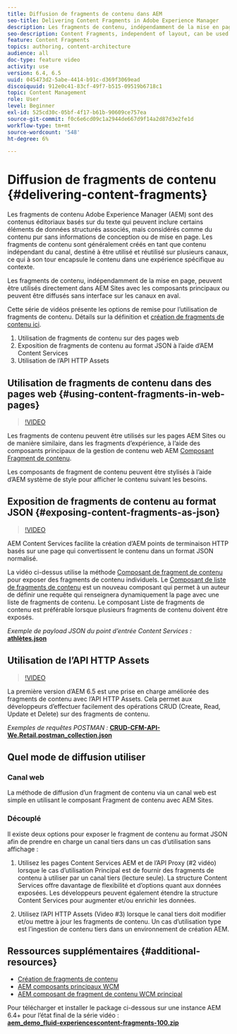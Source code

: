 ```yaml
---
title: Diffusion de fragments de contenu dans AEM
seo-title: Delivering Content Fragments in Adobe Experience Manager
description: Les fragments de contenu, indépendamment de la mise en page, peuvent être utilisés directement dans AEM Sites avec les composants principaux ou peuvent être diffusés sans interface sur les canaux en aval.
seo-description: Content Fragments, independent of layout, can be used directly in AEM Sites with Core Components or can be delivered in a headless manner to downstream channels.
feature: Content Fragments
topics: authoring, content-architecture
audience: all
doc-type: feature video
activity: use
version: 6.4, 6.5
uuid: 045473d2-5abe-4414-b91c-d369f3069ead
discoiquuid: 912e0c41-83cf-49f7-b515-09519b6718c1
topic: Content Management
role: User
level: Beginner
exl-id: 525cd30c-05bf-4f17-b61b-90609ce757ea
source-git-commit: f0c6e6cd09c1a2944de667d9f14a2d87d3e2fe1d
workflow-type: tm+mt
source-wordcount: '548'
ht-degree: 6%

---
```


# Diffusion de fragments de contenu {#delivering-content-fragments}

Les fragments de contenu Adobe Experience Manager (AEM) sont des contenus éditoriaux basés sur du texte qui peuvent inclure certains éléments de données structurés associés, mais considérés comme du contenu pur sans informations de conception ou de mise en page. Les fragments de contenu sont généralement créés en tant que contenu indépendant du canal, destiné à être utilisé et réutilisé sur plusieurs canaux, ce qui à son tour encapsule le contenu dans une expérience spécifique au contexte.

Les fragments de contenu, indépendamment de la mise en page, peuvent être utilisés directement dans AEM Sites avec les composants principaux ou peuvent être diffusés sans interface sur les canaux en aval.

Cette série de vidéos présente les options de remise pour l’utilisation de fragments de contenu. Détails sur la définition et [création de fragments de contenu ici](content-fragments-feature-video-use.md).

1. Utilisation de fragments de contenu sur des pages web
2. Exposition de fragments de contenu au format JSON à l’aide d’AEM Content Services
3. Utilisation de l’API HTTP Assets

## Utilisation de fragments de contenu dans des pages web {#using-content-fragments-in-web-pages}

>[!VIDEO](https://video.tv.adobe.com/v/22449/?quality=12&learn=on)

Les fragments de contenu peuvent être utilisés sur les pages AEM Sites ou de manière similaire, dans les fragments d’expérience, à l’aide des composants principaux de la gestion de contenu web AEM [Composant Fragment de contenu](https://experienceleague.adobe.com/docs/experience-manager-core-components/using/components/content-fragment-component.html?lang=fr).

Les composants de fragment de contenu peuvent être stylisés à l’aide d’AEM système de style pour afficher le contenu suivant les besoins.

## Exposition de fragments de contenu au format JSON {#exposing-content-fragments-as-json}

>[!VIDEO](https://video.tv.adobe.com/v/22448/?quality=12&learn=on)

AEM Content Services facilite la création d’AEM points de terminaison HTTP basés sur une page qui convertissent le contenu dans un format JSON normalisé.

La vidéo ci-dessus utilise la méthode [Composant de fragment de contenu](https://experienceleague.adobe.com/docs/experience-manager-core-components/using/components/content-fragment-component.html) pour exposer des fragments de contenu individuels. Le [Composant de liste de fragments de contenu](https://experienceleague.adobe.com/docs/experience-manager-core-components/using/components/content-fragment-list.html) est un nouveau composant qui permet à un auteur de définir une requête qui renseignera dynamiquement la page avec une liste de fragments de contenu. Le composant Liste de fragments de contenu est préférable lorsque plusieurs fragments de contenu doivent être exposés.

*Exemple de payload JSON du point d’entrée Content Services :*\
**[athlètes.json](assets/athletes.json)**

## Utilisation de l’API HTTP Assets

>[!VIDEO](https://video.tv.adobe.com/v/26390/?quality=12&learn=on)

La première version d’AEM 6.5 est une prise en charge améliorée des fragments de contenu avec l’API HTTP Assets. Cela permet aux développeurs d’effectuer facilement des opérations CRUD (Create, Read, Update et Delete) sur des fragments de contenu.

*Exemples de requêtes POSTMAN :*
**[CRUD-CFM-API-We.Retail.postman_collection.json](assets/CRUD-CFM-API-We.Retail.postman_collection.json)**

## Quel mode de diffusion utiliser

### Canal web

La méthode de diffusion d’un fragment de contenu via un canal web est simple en utilisant le composant Fragment de contenu avec AEM Sites.

### Découplé

Il existe deux options pour exposer le fragment de contenu au format JSON afin de prendre en charge un canal tiers dans un cas d’utilisation sans affichage :

1. Utilisez les pages Content Services AEM et de l’API Proxy (#2 vidéo) lorsque le cas d’utilisation Principal est de fournir des fragments de contenu à utiliser par un canal tiers (lecture seule). La structure Content Services offre davantage de flexibilité et d’options quant aux données exposées. Les développeurs peuvent également étendre la structure Content Services pour augmenter et/ou enrichir les données.

2. Utilisez l’API HTTP Assets (Video #3) lorsque le canal tiers doit modifier et/ou mettre à jour les fragments de contenu. Un cas d’utilisation type est l’ingestion de contenu tiers dans un environnement de création AEM.

## Ressources supplémentaires {#additional-resources}

* [Création de fragments de contenu](content-fragments-feature-video-use.md)
* [AEM composants principaux WCM](https://experienceleague.adobe.com/docs/experience-manager-core-components/using/introduction.html?lang=fr)
* [AEM composant de fragment de contenu WCM principal](https://experienceleague.adobe.com/docs/experience-manager-core-components/using/components/content-fragment-component.html)

Pour télécharger et installer le package ci-dessous sur une instance AEM 6.4+ pour l’état final de la série vidéo :\
**[aem_demo_fluid-experiencescontent-fragments-100.zip](assets/aem_demo_fluid-experiencescontent-fragments-100.zip)**
